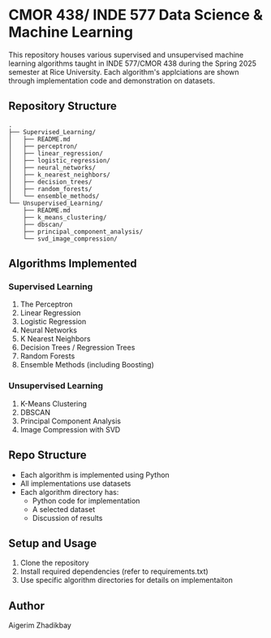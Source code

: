 # CMOR 438/ INDE 577 Data Science & Machine Learning

This repository houses various supervised and unsupervised machine learning algorithms taught in INDE 577/CMOR 438 during the Spring 2025 semester at Rice University. Each algorithm's applciations are shown through implementation code and demonstration on datasets.

## Repository Structure

```
.
├── Supervised_Learning/
│   ├── README.md
│   ├── perceptron/
│   ├── linear_regression/
│   ├── logistic_regression/
│   ├── neural_networks/
│   ├── k_nearest_neighbors/
│   ├── decision_trees/
│   ├── random_forests/
│   └── ensemble_methods/
└── Unsupervised_Learning/
    ├── README.md
    ├── k_means_clustering/
    ├── dbscan/
    ├── principal_component_analysis/
    └── svd_image_compression/
```

## Algorithms Implemented

### Supervised Learning
1. The Perceptron
2. Linear Regression
3. Logistic Regression
4. Neural Networks
5. K Nearest Neighbors
6. Decision Trees / Regression Trees
7. Random Forests
8. Ensemble Methods (including Boosting)

### Unsupervised Learning
1. K-Means Clustering
2. DBSCAN
3. Principal Component Analysis
4. Image Compression with SVD

## Repo Structure
- Each algorithm is implemented using Python
- All implementations use datasets 
- Each algorithm directory has:
  - Python code for implementation
  - A selected dataset
  - Discussion of results

## Setup and Usage
1. Clone the repository
2. Install required dependencies (refer to requirements.txt)
3. Use specific algorithm directories for details on implementaiton

## Author
Aigerim Zhadikbay